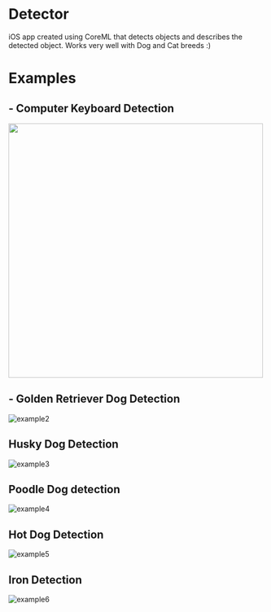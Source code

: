 # Detector
iOS app created using CoreML that detects objects and describes the detected object. Works very well with Dog and Cat breeds :)

# Examples
## - Computer Keyboard Detection
<img src="https://user-images.githubusercontent.com/17066229/34948490-617a2fdc-fa61-11e7-897b-ebe871e49ff9.PNG" width="500">

## - Golden Retriever Dog Detection
![example2](https://user-images.githubusercontent.com/17066229/34948493-61c474ca-fa61-11e7-857b-484c8c17aa87.PNG)

## Husky Dog Detection
![example3](https://user-images.githubusercontent.com/17066229/34948495-620d6dd8-fa61-11e7-85bc-7279d7a45138.PNG)

## Poodle Dog detection
![example4](https://user-images.githubusercontent.com/17066229/34948496-625c6b0e-fa61-11e7-8569-53eb8d2dd611.PNG)

## Hot Dog Detection
![example5](https://user-images.githubusercontent.com/17066229/34948497-62a5272c-fa61-11e7-9da6-ddc2b707b835.PNG)

## Iron Detection
![example6](https://user-images.githubusercontent.com/17066229/34948499-634c4c64-fa61-11e7-8526-341e3bbed22d.PNG)
